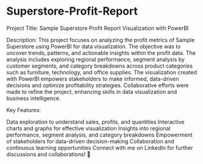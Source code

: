 # Superstore-Profit-Report

Project Title: Sample Superstore Profit Report Visualization with PowerBI

Description:
This project focuses on analyzing the profit metrics of Sample Superstore using PowerBI for data visualization. The objective was to uncover trends, patterns, and actionable insights within the profit data. The analysis includes exploring regional performance, segment analysis by customer segments, and category breakdowns across product categories such as furniture, technology, and office supplies. The visualization created with PowerBI empowers stakeholders to make informed, data-driven decisions and optimize profitability strategies. Collaborative efforts were made to refine the project, enhancing skills in data visualization and business intelligence.

Key Features:

Data exploration to understand sales, profits, and quantities
Interactive charts and graphs for effective visualization
Insights into regional performance, segment analysis, and category breakdowns
Empowerment of stakeholders for data-driven decision-making
Collaboration and continuous learning opportunities
Connect with me on LinkedIn for further discussions and collaborations! 🚀
